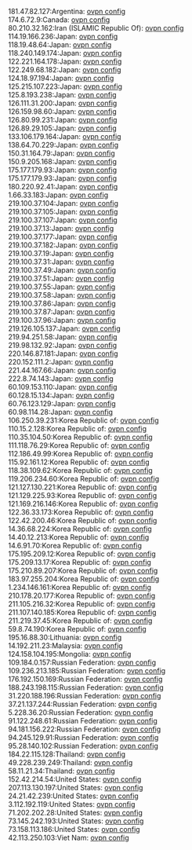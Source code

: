 181.47.82.127:Argentina: [ovpn config](vpn/181_47_82_127.ovpn)  
174.6.72.9:Canada: [ovpn config](vpn/174_6_72_9.ovpn)  
80.210.32.162:Iran (ISLAMIC Republic Of): [ovpn config](vpn/80_210_32_162.ovpn)  
114.19.166.236:Japan: [ovpn config](vpn/114_19_166_236.ovpn)  
118.19.48.64:Japan: [ovpn config](vpn/118_19_48_64.ovpn)  
118.240.149.174:Japan: [ovpn config](vpn/118_240_149_174.ovpn)  
122.221.164.178:Japan: [ovpn config](vpn/122_221_164_178.ovpn)  
122.249.68.182:Japan: [ovpn config](vpn/122_249_68_182.ovpn)  
124.18.97.194:Japan: [ovpn config](vpn/124_18_97_194.ovpn)  
125.215.107.223:Japan: [ovpn config](vpn/125_215_107_223.ovpn)  
125.8.193.238:Japan: [ovpn config](vpn/125_8_193_238.ovpn)  
126.111.31.200:Japan: [ovpn config](vpn/126_111_31_200.ovpn)  
126.159.98.60:Japan: [ovpn config](vpn/126_159_98_60.ovpn)  
126.80.99.231:Japan: [ovpn config](vpn/126_80_99_231.ovpn)  
126.89.29.105:Japan: [ovpn config](vpn/126_89_29_105.ovpn)  
133.106.179.164:Japan: [ovpn config](vpn/133_106_179_164.ovpn)  
138.64.70.229:Japan: [ovpn config](vpn/138_64_70_229.ovpn)  
150.31.164.79:Japan: [ovpn config](vpn/150_31_164_79.ovpn)  
150.9.205.168:Japan: [ovpn config](vpn/150_9_205_168.ovpn)  
175.177.179.93:Japan: [ovpn config](vpn/175_177_179_93.ovpn)  
175.177.179.93:Japan: [ovpn config](vpn/175_177_179_93.ovpn)  
180.220.92.41:Japan: [ovpn config](vpn/180_220_92_41.ovpn)  
1.66.33.183:Japan: [ovpn config](vpn/1_66_33_183.ovpn)  
219.100.37.104:Japan: [ovpn config](vpn/219_100_37_104.ovpn)  
219.100.37.105:Japan: [ovpn config](vpn/219_100_37_105.ovpn)  
219.100.37.107:Japan: [ovpn config](vpn/219_100_37_107.ovpn)  
219.100.37.13:Japan: [ovpn config](vpn/219_100_37_13.ovpn)  
219.100.37.177:Japan: [ovpn config](vpn/219_100_37_177.ovpn)  
219.100.37.182:Japan: [ovpn config](vpn/219_100_37_182.ovpn)  
219.100.37.19:Japan: [ovpn config](vpn/219_100_37_19.ovpn)  
219.100.37.31:Japan: [ovpn config](vpn/219_100_37_31.ovpn)  
219.100.37.49:Japan: [ovpn config](vpn/219_100_37_49.ovpn)  
219.100.37.51:Japan: [ovpn config](vpn/219_100_37_51.ovpn)  
219.100.37.55:Japan: [ovpn config](vpn/219_100_37_55.ovpn)  
219.100.37.58:Japan: [ovpn config](vpn/219_100_37_58.ovpn)  
219.100.37.86:Japan: [ovpn config](vpn/219_100_37_86.ovpn)  
219.100.37.87:Japan: [ovpn config](vpn/219_100_37_87.ovpn)  
219.100.37.96:Japan: [ovpn config](vpn/219_100_37_96.ovpn)  
219.126.105.137:Japan: [ovpn config](vpn/219_126_105_137.ovpn)  
219.94.251.58:Japan: [ovpn config](vpn/219_94_251_58.ovpn)  
219.98.132.92:Japan: [ovpn config](vpn/219_98_132_92.ovpn)  
220.146.87.181:Japan: [ovpn config](vpn/220_146_87_181.ovpn)  
220.152.111.2:Japan: [ovpn config](vpn/220_152_111_2.ovpn)  
221.44.167.66:Japan: [ovpn config](vpn/221_44_167_66.ovpn)  
222.8.74.143:Japan: [ovpn config](vpn/222_8_74_143.ovpn)  
60.109.153.110:Japan: [ovpn config](vpn/60_109_153_110.ovpn)  
60.128.15.134:Japan: [ovpn config](vpn/60_128_15_134.ovpn)  
60.76.123.129:Japan: [ovpn config](vpn/60_76_123_129.ovpn)  
60.98.114.28:Japan: [ovpn config](vpn/60_98_114_28.ovpn)  
106.250.39.231:Korea Republic of: [ovpn config](vpn/106_250_39_231.ovpn)  
110.15.2.128:Korea Republic of: [ovpn config](vpn/110_15_2_128.ovpn)  
110.35.104.50:Korea Republic of: [ovpn config](vpn/110_35_104_50.ovpn)  
111.118.76.29:Korea Republic of: [ovpn config](vpn/111_118_76_29.ovpn)  
112.186.49.99:Korea Republic of: [ovpn config](vpn/112_186_49_99.ovpn)  
115.92.161.12:Korea Republic of: [ovpn config](vpn/115_92_161_12.ovpn)  
118.38.109.62:Korea Republic of: [ovpn config](vpn/118_38_109_62.ovpn)  
119.206.234.60:Korea Republic of: [ovpn config](vpn/119_206_234_60.ovpn)  
121.127.130.221:Korea Republic of: [ovpn config](vpn/121_127_130_221.ovpn)  
121.129.225.93:Korea Republic of: [ovpn config](vpn/121_129_225_93.ovpn)  
121.169.216.146:Korea Republic of: [ovpn config](vpn/121_169_216_146.ovpn)  
122.36.33.173:Korea Republic of: [ovpn config](vpn/122_36_33_173.ovpn)  
122.42.200.46:Korea Republic of: [ovpn config](vpn/122_42_200_46.ovpn)  
14.36.68.224:Korea Republic of: [ovpn config](vpn/14_36_68_224.ovpn)  
14.40.12.213:Korea Republic of: [ovpn config](vpn/14_40_12_213.ovpn)  
14.6.91.70:Korea Republic of: [ovpn config](vpn/14_6_91_70.ovpn)  
175.195.209.12:Korea Republic of: [ovpn config](vpn/175_195_209_12.ovpn)  
175.209.13.17:Korea Republic of: [ovpn config](vpn/175_209_13_17.ovpn)  
175.210.89.207:Korea Republic of: [ovpn config](vpn/175_210_89_207.ovpn)  
183.97.255.204:Korea Republic of: [ovpn config](vpn/183_97_255_204.ovpn)  
1.234.146.161:Korea Republic of: [ovpn config](vpn/1_234_146_161.ovpn)  
210.178.20.177:Korea Republic of: [ovpn config](vpn/210_178_20_177.ovpn)  
211.105.216.32:Korea Republic of: [ovpn config](vpn/211_105_216_32.ovpn)  
211.107.140.185:Korea Republic of: [ovpn config](vpn/211_107_140_185.ovpn)  
211.219.37.45:Korea Republic of: [ovpn config](vpn/211_219_37_45.ovpn)  
59.8.74.190:Korea Republic of: [ovpn config](vpn/59_8_74_190.ovpn)  
195.16.88.30:Lithuania: [ovpn config](vpn/195_16_88_30.ovpn)  
14.192.211.23:Malaysia: [ovpn config](vpn/14_192_211_23.ovpn)  
124.158.104.195:Mongolia: [ovpn config](vpn/124_158_104_195.ovpn)  
109.184.0.157:Russian Federation: [ovpn config](vpn/109_184_0_157.ovpn)  
109.236.213.185:Russian Federation: [ovpn config](vpn/109_236_213_185.ovpn)  
176.192.150.169:Russian Federation: [ovpn config](vpn/176_192_150_169.ovpn)  
188.243.198.115:Russian Federation: [ovpn config](vpn/188_243_198_115.ovpn)  
31.220.188.196:Russian Federation: [ovpn config](vpn/31_220_188_196.ovpn)  
37.21.137.244:Russian Federation: [ovpn config](vpn/37_21_137_244.ovpn)  
5.228.36.20:Russian Federation: [ovpn config](vpn/5_228_36_20.ovpn)  
91.122.248.61:Russian Federation: [ovpn config](vpn/91_122_248_61.ovpn)  
94.181.156.222:Russian Federation: [ovpn config](vpn/94_181_156_222.ovpn)  
94.245.129.91:Russian Federation: [ovpn config](vpn/94_245_129_91.ovpn)  
95.28.140.102:Russian Federation: [ovpn config](vpn/95_28_140_102.ovpn)  
184.22.115.128:Thailand: [ovpn config](vpn/184_22_115_128.ovpn)  
49.228.239.249:Thailand: [ovpn config](vpn/49_228_239_249.ovpn)  
58.11.21.34:Thailand: [ovpn config](vpn/58_11_21_34.ovpn)  
152.42.214.54:United States: [ovpn config](vpn/152_42_214_54.ovpn)  
207.113.130.197:United States: [ovpn config](vpn/207_113_130_197.ovpn)  
24.21.42.239:United States: [ovpn config](vpn/24_21_42_239.ovpn)  
3.112.192.119:United States: [ovpn config](vpn/3_112_192_119.ovpn)  
71.202.202.28:United States: [ovpn config](vpn/71_202_202_28.ovpn)  
73.145.242.193:United States: [ovpn config](vpn/73_145_242_193.ovpn)  
73.158.113.186:United States: [ovpn config](vpn/73_158_113_186.ovpn)  
42.113.250.103:Viet Nam: [ovpn config](vpn/42_113_250_103.ovpn)  
